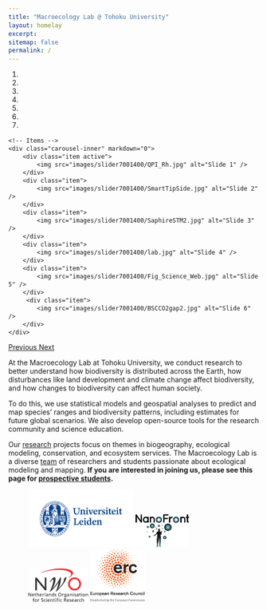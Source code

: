 ```yaml
---
title: "Macroecology Lab @ Tohoku University"
layout: homelay
excerpt: 
sitemap: false
permalink: /
---
```




<div markdown="0" id="carousel" class="carousel slide" data-ride="carousel" data-interval="4000" data-pause="hover" >
    <!-- Menu -->
    <ol class="carousel-indicators">
        <li data-target="#carousel" data-slide-to="0" class="active"></li>
        <li data-target="#carousel" data-slide-to="1"></li>
        <li data-target="#carousel" data-slide-to="2"></li>
        <li data-target="#carousel" data-slide-to="3"></li>
        <li data-target="#carousel" data-slide-to="4"></li>
        <li data-target="#carousel" data-slide-to="5"></li>
        <li data-target="#carousel" data-slide-to="6"></li>
    </ol>

    <!-- Items -->
    <div class="carousel-inner" markdown="0">
        <div class="item active">
            <img src="images/slider7001400/QPI_Rh.jpg" alt="Slide 1" />
        </div>
        <div class="item">
            <img src="images/slider7001400/SmartTipSide.jpg" alt="Slide 2" />
        </div>
        <div class="item">
            <img src="images/slider7001400/SaphireSTM2.jpg" alt="Slide 3" />
        </div>
        <div class="item">
            <img src="images/slider7001400/lab.jpg" alt="Slide 4" />
        </div>
        <div class="item">
            <img src="images/slider7001400/Fig_Science_Web.jpg" alt="Slide 5" />
        </div>       
         <div class="item">
            <img src="images/slider7001400/BSCCO2gap2.jpg" alt="Slide 6" />
        </div>
    </div>
  <a class="left carousel-control" href="#carousel" role="button" data-slide="prev">
    <span class="glyphicon glyphicon-chevron-left" aria-hidden="true"></span>
    <span class="sr-only">Previous</span>
  </a>
  <a class="right carousel-control" href="#carousel" role="button" data-slide="next">
    <span class="glyphicon glyphicon-chevron-right" aria-hidden="true"></span>
    <span class="sr-only">Next</span>
  </a>
</div>


At the Macroecology Lab at Tohoku University, we conduct research to better understand how biodiversity is distributed across the Earth, how disturbances like land development and climate change affect biodiversity, and how changes to biodiversity can affect human society.

To do this, we use statistical models and geospatial analyses to predict and map species’ ranges and biodiversity patterns, including estimates for future global scenarios. We also develop open-source tools for the research community and science education. 

Our [research](research) projects focus on themes in biogeography, ecological modeling, conservation, and ecosystem services. The Macroecology Lab is a diverse [team](team) of researchers and students passionate about ecological modeling and mapping. **If you are interested in joining us, please see this page for [prospective students](vacancies).**


<figure class="fourth">
  <img src="images/logopic/Logo_Leiden.jpg" style="width: 210px">
  <img src="images/logopic/Logo_Nanofront.jpg" style="width: 110px">
  <img src="images/logopic/Logo_NWO.jpg" style="width: 120px">
  <img src="images/logopic/Logo_ERC.jpg" style="width: 110px">
</figure>
